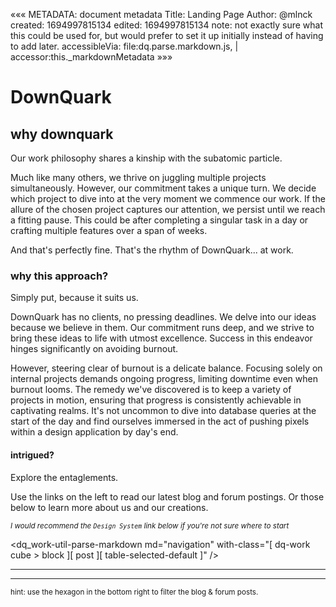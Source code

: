 «««
METADATA: document metadata
Title: Landing Page
Author: @mlnck
created: 1694997815134
edited: 1694997815134
note: not exactly sure what this could be used for, but would prefer to set it up initially instead of having to add later.
accessibleVia: file:dq.parse.markdown.js, | accessor:this._markdownMetadata
»»»
<hgroup>
  <h1>DownQuark</h1>
  <h2>why downquark</h2>
</hgroup>

Our work philosophy shares a kinship with the subatomic particle.

Much like many others, we thrive on juggling multiple projects simultaneously. However, our commitment takes a unique turn. We decide which project to dive into at the very moment we commence our work. If the allure of the chosen project captures our attention, we persist until we reach a fitting pause. This could be after completing a singular task in a day or crafting multiple features over a span of weeks.

And that's perfectly fine. That's the rhythm of DownQuark... at work.

### why this approach?

Simply put, because it suits us.

DownQuark has no clients, no pressing deadlines. We delve into our ideas because we believe in them. Our commitment runs deep, and we strive to bring these ideas to life with utmost excellence. Success in this endeavor hinges significantly on avoiding burnout.

However, steering clear of burnout is a delicate balance. Focusing solely on internal projects demands ongoing progress, limiting downtime even when burnout looms. The remedy we've discovered is to keep a variety of projects in motion, ensuring that progress is consistently achievable in captivating realms. It's not uncommon to dive into database queries at the start of the day and find ourselves immersed in the act of pushing pixels within a design application by day's end.

<a name="intrigued"></a>
#### intrigued?

Explore the entaglements.

Use the links on the left to read our latest blog and forum postings.
Or those below to learn more about us and our creations.

<small><em>I would recommend the `Design System` link below if  you're not sure where to start</em></small>

<dq_work-util-parse-markdown
  md="navigation"
  with-class="[ dq-work cube > block ][ post ][ table-selected-default ]" />

<hr><hr>

<small>hint: use the hexagon in the bottom right to filter the blog &amp; forum posts.</small>
